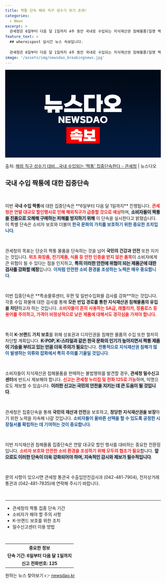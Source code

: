 ```yaml
---
title: 짝퉁 단속 해외 직구 성수기 위기 초래!
categories:
  - News
excerpt: >
  관세청은 6일부터 다음 달 1일까지 4주 동안 국내로 수입되는 지식재산권 침해물품(일명 짝퉁)에 대한 집중단…
feature_text: >
  ## whereispost 실시간 뉴스 속보입니다.

  관세청은 6일부터 다음 달 1일까지 4주 동안 국내로 수입되는 지식재산권 침해물품(일명 짝퉁)에 대한 집중단…
image: '/assets/img/newsdao_breakingnews.jpg'
---
```


![뉴스다오 속보](/assets/img/newsdao_breakingnews.jpg)

<p>출처: <a href="https://newsdao.kr/2422" rel="dofollow">해외 직구 성수기 대비…국내 수입되는 ‘짝퉁’ 집중단속한다 - 관세청</a> | 뉴스다오</p>

<h2 data-ke-size="size26">국내 수입 짝퉁에 대한 집중단속</h2>

<p data-ke-size="size16">&nbsp;</p>
이번 <b>국내 수입 짝퉁</b>에 대한 집중단속은 **6일부터 다음 달 1일까지** 진행됩니다. <b><span style="color: #ee2323;">관세청은 연말 대규모 할인행사로 인해 해외직구가 급증할 것으로 예상</span></b>하며, <b><span style="background-color: #21538527;">소비자들이 짝퉁을 진품으로 오해해 구매하는 피해를 방지하기 위해</span></b> 이 단속을 실시한다고 밝혔습니다. 이 특별 단속은 소비자 보호와 더불어 <b><span style="color: #1a5490;">한국 문화의 가치를 보호하기 위한 중요한 조치입니다</span></b>.

<p data-ke-size="size16">&nbsp;</p>
관세청의 목표는 단순히 짝퉁 물품을 단속하는 것을 넘어 <b>국민의 건강과 안전</b> 또한 지키는 것입니다. <b><span style="color: #ee2323;">위조 화장품, 전기제품, 식품 등 안전 인증을 받지 않은 품목</span></b>이 소비자에게 큰 위험이 될 수 있다는 점을 인지하고, <b><span style="background-color: #21538527;">특히 이러한 안전에 위협이 되는 제품군에 대한 검사를 강화할 예정</span></b>입니다. <b><span style="color: #1a5490;">이처럼 안전한 소비 환경을 조성하는 노력은 매우 중요합니다</span></b>.

<p data-ke-size="size16">&nbsp;</p>
이번 집중단속은 **특송물류센터, 우편 및 일반수입화물 검사를 강화**하는 것입니다. 각종 수입 화물에 대한 검사를 통해 <b>모든 반입 경로를 통한 지식재산권 침해물품의 유입을 차단</b>하고자 하는 것입니다. <b><span style="color: #ee2323;">소비자들이 흔히 사용하는 SA급, 레플리카, 정품로스 등 용어를 주의하고, 가격이 비정상적으로 낮은 제품에 대해서도 경각심을 가져야 합니다</span></b>.

<p data-ke-size="size16">&nbsp;</p>
특히 <b>K-브랜드 가치 보호</b>를 위해 상표권과 디자인권을 침해한 물품의 수입 또한 철저히 차단할 계획입니다. <b><span style="background-color: #21538527;">K-POP, K-스타일과 같은 한국 문화의 인기가 높아지면서 짝퉁 제품이 기승을 부리고 있는 만큼 더욱 주의가 필요</span></b>합니다. <b><span style="color: #1a5490;">전통적으로 지식재산권 침해가 많이 발생하는 의류와 잡화에서 특히 주의를 기울일 것입니다</span></b>.

<p data-ke-size="size16">&nbsp;</p>
소비자들이 지식재산권 침해물품을 판매하는 불법행위를 발견할 경우, <b>관세청 밀수신고센터</b>에 반드시 제보해야 합니다. <b><span style="color: #ee2323;">신고는 관세청 누리집 및 전화 125로 가능</span></b>하며, 익명으로도 제보할 수 있습니다. <b><span style="background-color: #21538527;">이러한 신고는 국민의 안전을 지키는 데 큰 도움이 될 것입니다</span></b>.

<p data-ke-size="size16">&nbsp;</p>
관세청은 집중단속을 통해 <b>국민의 재산과 안전</b>을 보호하고, <b>정당한 지식재산권을 보장</b>하기 위한 노력을 지속해 나갈 것입니다. <b><span style="color: #1a5490;">소비자들이 올바른 선택을 할 수 있도록 공정한 시장질서를 확립하는 데 기여하는 것이 중요합니다</span></b>. 

<p data-ke-size="size16">&nbsp;</p>
이번 지식재산권 침해물품 집중단속은 연말 대규모 할인 행사를 대비하는 중요한 전환점입니다. <b><span style="color: #ee2323;">소비자 보호와 안전한 소비 환경을 조성하기 위해 모두의 협조가 필요</span></b>합니다. <b><span style="background-color: #21538527;">앞으로도 이러한 단속이 더욱 강화되어야 하며, 지속적인 감시와 제보가 필수적입니다</span></b>. 

<p data-ke-size="size16">&nbsp;</p>
문의 사항이 있으시면 관세청 통관국 수출입안전검사과 (042-481-7904), 전자상거래통관과 (042-481-7835)에 연락해 주시기 바랍니다. 

<p data-ke-size="size16">&nbsp;</p>
<hr>

<ul>
  <li>관세청의 짝퉁 집중 단속 기간</li>
  <li>소비자가 해야 할 주의 사항</li>
  <li>K-브랜드 보호를 위한 조치</li>
  <li>밀수신고센터 이용 방법</li>
</ul>

<p data-ke-size="size16">&nbsp;</p>
<table>
  <tr>
    <td style="text-align: center; height: 17px;"><b>중요한 정보</b></td>
  </tr>
  <tr>
    <td style="text-align: center; height: 17px;"><b>단속 기간: 6일부터 다음 달 1일까지</b></td>
  </tr>
  <tr>
    <td style="text-align: center; height: 17px;"><b>신고 전화번호: 125</b></td>
  </tr>
</table> 

원하는 뉴스 찾아보기 👉 <a href="https://newsdao.kr" rel="dofollow">newsdao.kr</a>


